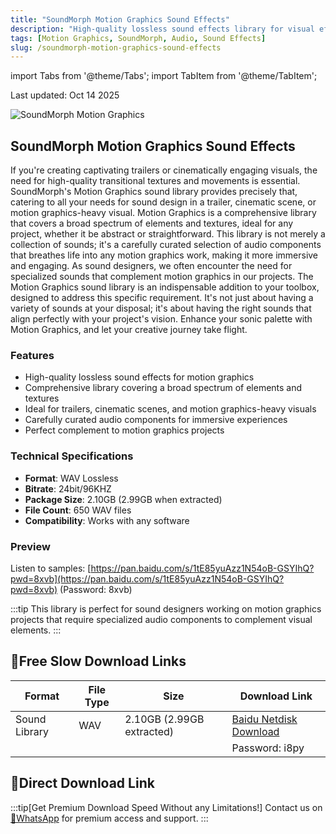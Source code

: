 ```yaml
---
title: "SoundMorph Motion Graphics Sound Effects"
description: "High-quality lossless sound effects library for visual effects and motion graphics projects"
tags: [Motion Graphics, SoundMorph, Audio, Sound Effects]
slug: /soundmorph-motion-graphics-sound-effects
---
```


import Tabs from '@theme/Tabs';
import TabItem from '@theme/TabItem';

Last updated: Oct 14 2025

![SoundMorph Motion Graphics](https://www.gfxcamp.com/wp-content/uploads/2025/10/SoundMorph-Motion-Graphics.jpg)

## SoundMorph Motion Graphics Sound Effects

If you're creating captivating trailers or cinematically engaging visuals, the need for high-quality transitional textures and movements is essential. SoundMorph's Motion Graphics sound library provides precisely that, catering to all your needs for sound design in a trailer, cinematic scene, or motion graphics-heavy visual. Motion Graphics is a comprehensive library that covers a broad spectrum of elements and textures, ideal for any project, whether it be abstract or straightforward. This library is not merely a collection of sounds; it's a carefully curated selection of audio components that breathes life into any motion graphics work, making it more immersive and engaging. As sound designers, we often encounter the need for specialized sounds that complement motion graphics in our projects. The Motion Graphics sound library is an indispensable addition to your toolbox, designed to address this specific requirement. It's not just about having a variety of sounds at your disposal; it's about having the right sounds that align perfectly with your project's vision. Enhance your sonic palette with Motion Graphics, and let your creative journey take flight.

### Features

- High-quality lossless sound effects for motion graphics
- Comprehensive library covering a broad spectrum of elements and textures
- Ideal for trailers, cinematic scenes, and motion graphics-heavy visuals
- Carefully curated audio components for immersive experiences
- Perfect complement to motion graphics projects

### Technical Specifications

- **Format**: WAV Lossless
- **Bitrate**: 24bit/96KHZ
- **Package Size**: 2.10GB (2.99GB when extracted)
- **File Count**: 650 WAV files
- **Compatibility**: Works with any software

### Preview

Listen to samples: [https://pan.baidu.com/s/1tE85yuAzz1N54oB-GSYIhQ?pwd=8xvb](https://pan.baidu.com/s/1tE85yuAzz1N54oB-GSYIhQ?pwd=8xvb) (Password: 8xvb)

:::tip
This library is perfect for sound designers working on motion graphics projects that require specialized audio components to complement visual elements.
:::

## 🐌Free Slow Download Links

| Format | File Type | Size | Download Link |
|--------|-----------|------|---------------|
| Sound Library | WAV | 2.10GB (2.99GB extracted) | [Baidu Netdisk Download](https://pan.baidu.com/s/1-TY9GVqoxWPq-d9mmQN4AQ?pwd=i8py) |
| | | | Password: i8py |

## 🚀Direct Download Link
:::tip[Get Premium Download Speed Without any Limitations!]
Contact us on [💬WhatsApp](https://wa.me/+8613237610083) for premium  access and support.
:::